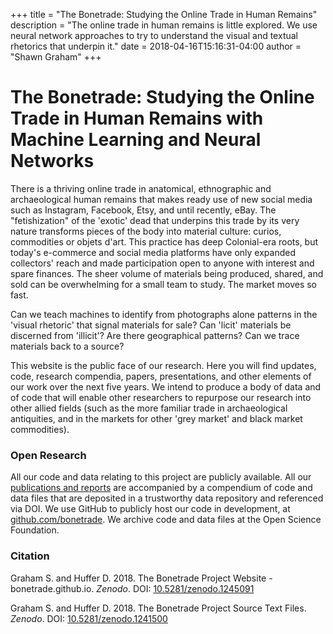 +++
title = "The Bonetrade: Studying the Online Trade in Human Remains"
description = "The online trade in human remains is little explored. We use neural network approaches to try to understand the visual and textual rhetorics that underpin it."
date = 2018-04-16T15:16:31-04:00
author = "Shawn Graham"
+++

# The Bonetrade: Studying the Online Trade in Human Remains with Machine Learning and Neural Networks

There is a thriving online trade in anatomical, ethnographic and archaeological human remains that makes ready use of new social media such as Instagram, Facebook, Etsy, and until recently, eBay. The "fetishization" of the 'exotic' dead that underpins this trade by its very nature transforms pieces of the body into material culture: curios, commodities or objets d'art. This practice has deep Colonial-era roots, but today's e-commerce and social media platforms have only expanded collectors' reach and made participation open to anyone with interest and spare finances. The sheer volume of materials being produced, shared, and sold can be overwhelming for a small team to study. The market moves so fast.

Can we teach machines to identify from photographs alone patterns in the 'visual rhetoric' that signal materials for sale? Can 'licit' materials be discerned from 'illicit'? Are there geographical patterns? Can we trace materials back to a source?

This website is the public face of our research. Here you will find updates, code, research compendia, papers, presentations, and other elements of our work over the next five years. We intend to produce a body of data and of code that will enable other researchers to repurpose our research into other allied fields (such as the more familiar trade in archaeological antiquities, and in the markets for other 'grey market' and black market commodities). 

### Open Research

All our code and data relating to this project are publicly available. All our [publications and reports](/papers) are accompanied by a compendium of code and data files that are deposited in a trustworthy data repository and referenced via DOI. We use GitHub to publicly host our code in development, at [github.com/bonetrade](https://github.com/bonetrade). We archive code and data files at the Open Science Foundation.

### Citation

Graham S. and Huffer D. 2018. The Bonetrade Project Website - bonetrade.github.io. _Zenodo_. DOI: [10.5281/zenodo.1245091](https://zenodo.org/badge/latestdoi/129774865)


Graham S. and Huffer D. 2018. The Bonetrade Project Source Text Files. _Zenodo_. DOI: [10.5281/zenodo.1241500](https://zenodo.org/badge/latestdoi/131883283)
